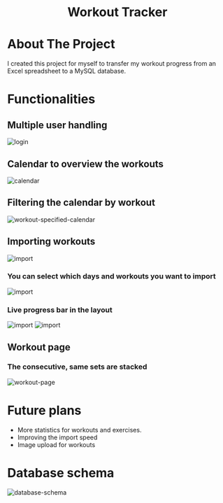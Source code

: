 <h1 align="center">Workout Tracker</h1>

# About The Project

I created this project for myself to transfer my workout progress from an Excel spreadsheet to a MySQL database.

# Functionalities

## Multiple user handling

![login](readme/login.png)

## Calendar to overview the workouts

![calendar](readme/calendar.png)

## Filtering the calendar by workout

![workout-specified-calendar](readme/workout-specified-calendar.png)

## Importing workouts

![import](readme/import-1.png)
### You can select which days and workouts you want to import
![import](readme/import-2.png)
### Live progress bar in the layout
![import](readme/import-progress-bar-1.png)
![import](readme/import-progress-bar-2.png)

## Workout page

### The consecutive, same sets are stacked
![workout-page](readme/workout-page.png)

# Future plans

- More statistics for workouts and exercises.
- Improving the import speed
- Image upload for workouts

# Database schema
 ![database-schema](readme/schema.PNG)
